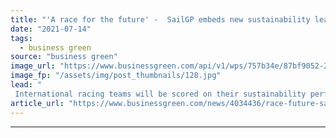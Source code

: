 ```yaml
---
title: "'A race for the future' -  SailGP embeds new sustainability league into global sailing competition"
date: "2021-07-14"
tags: 
  - business green
source: "business green"
image_url: "https://www.businessgreen.com/api/v1/wps/757b34e/87bf9052-2c8a-4a9f-8326-2eb1999fc0a4/6/TL203895-1-185x114.jpg"
image_fp: "/assets/img/post_thumbnails/128.jpg"
lead: "
 International racing teams will be scored on their sustainability performance as they participate in global sailing competition, sport body reveals ..."
article_url: "https://www.businessgreen.com/news/4034436/race-future-sailgp-embeds-sustainability-league-global-sailing-competition"
---
```


---

